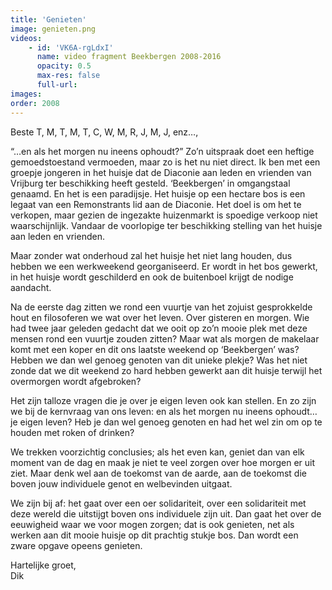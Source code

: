 ```yaml
---
title: 'Genieten'
image: genieten.png
videos:
    - id: 'VK6A-rgLdxI'
      name: video fragment Beekbergen 2008-2016
      opacity: 0.5
      max-res: false
      full-url: 
images:
order: 2008
---
```


Beste T, M, T, M, T, C, W, M, R, J, M, J, enz…,

“…en als het morgen nu ineens ophoudt?” Zo’n uitspraak doet een heftige gemoedstoestand vermoeden, maar zo is het nu niet direct. Ik ben met een groepje jongeren in het huisje dat de Diaconie aan leden en vrienden van Vrijburg ter beschikking heeft gesteld. ‘Beekbergen’ in omgangstaal genaamd. En het is een paradijsje. Het huisje op een hectare bos is een legaat van een Remonstrants lid aan de Diaconie. Het doel is om het te verkopen, maar gezien de ingezakte huizenmarkt is spoedige verkoop niet waarschijnlijk. Vandaar de voorlopige ter beschikking stelling van het huisje aan leden en vrienden.

Maar zonder wat onderhoud zal het huisje het niet lang houden, dus hebben we een werkweekend georganiseerd. Er wordt in het bos gewerkt, in het huisje wordt geschilderd en ook de buitenboel krijgt de nodige aandacht. 

Na de eerste dag zitten we rond een vuurtje van het zojuist gesprokkelde hout en filosoferen we wat over het leven. Over gisteren en morgen. Wie had twee jaar geleden gedacht dat we ooit op zo’n mooie plek met deze mensen rond een vuurtje zouden zitten? Maar wat als morgen de makelaar komt met een koper en dit ons laatste weekend op ‘Beekbergen’ was? Hebben we dan wel genoeg genoten van dit unieke plekje? Was het niet zonde dat we dit weekend zo hard hebben gewerkt aan dit huisje terwijl het overmorgen wordt afgebroken? 

Het zijn talloze vragen die je over je eigen leven ook kan stellen. En zo zijn we bij de kernvraag van ons leven: en als het morgen nu ineens ophoudt… je eigen leven? Heb je dan wel genoeg genoten en had het wel zin om op te houden met roken of drinken? 

We trekken voorzichtig conclusies; als het even kan, geniet dan van elk moment van de dag en maak je niet te veel zorgen over hoe morgen er uit ziet. Maar denk wel aan de toekomst van de aarde, aan de toekomst die boven jouw individuele genot en welbevinden uitgaat.

We zijn bij af: het gaat over een oer solidariteit, over een solidariteit met deze wereld die uitstijgt boven ons individuele zijn uit. Dan gaat het over de eeuwigheid waar we voor mogen zorgen; dat is ook genieten, net als werken aan dit mooie huisje op dit prachtig stukje bos. Dan wordt een zware opgave opeens genieten.

Hartelijke groet,<br/>
Dik
